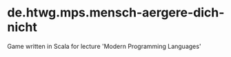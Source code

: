 # de.htwg.mps.mensch-aergere-dich-nicht
Game written in Scala for lecture 'Modern Programming Languages'
